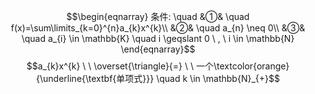 $$\begin{eqnarray}
条件: \quad
&①& \quad f(x)=\sum\limits_{k=0}^{n}a_{k}x^{k}\\
&②& \quad a_{n} \neq 0\\
&③& \quad a_{i} \in \mathbb{K} \quad i  \geqslant 0 \ , \ i \in \mathbb{N}
\end{eqnarray}$$
$$a_{k}x^{k}  \ \  \overset{\triangle}{=} \ \ 一个\textcolor{orange}{\underline{\textbf{单项式}}} \quad k  \in \mathbb{N}_{+}$$